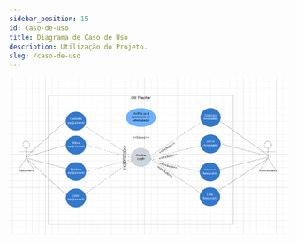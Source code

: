 ```yaml
---
sidebar_position: 15
id: Caso-de-uso
title: Diagrama de Caso de Uso
description: Utilização do Projeto.
slug: /caso-de-uso
---
```


![Protótipo do Produto](./img/Caso-de-uso.jpg)
